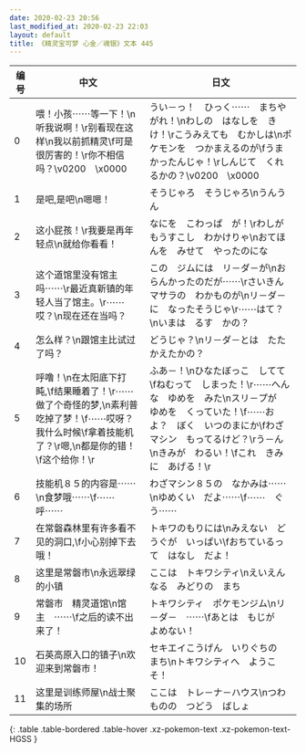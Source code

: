 ```yaml
---
date: 2020-02-23 20:56
last_modified_at: 2020-02-23 22:03
layout: default
title: 《精灵宝可梦 心金／魂银》文本 445
---
```

| 编号 | 中文 | 日文 |
| ---- | ---- | ---- |
| 0 | 喂！小孩⋯⋯等一下！\n听我说啊！\r别看现在这样\n我以前抓精灵\f可是很厉害的！\r你不相信吗？\v0200　\x0000 | うい－っ！　ひっく⋯⋯　まちやがれ！\nわしの　はなしを　きけ！\rこうみえても　むかしは\nポケモンを　つかまえるのが\fうまかったんじゃ！\rしんじて　くれるかの？\v0200　\x0000 |
| 1 | 是吧,是吧\n嗯嗯！ | そうじゃろ　そうじゃろ\nうんうん |
| 2 | 这小屁孩！\r我要是再年轻点\n就给你看看！ | なにを　こわっぱ　が！\rわしが　もうすこし　わかけりゃ\nおてほんを　みせて　やったのにな |
| 3 | 这个道馆里没有馆主吗⋯⋯\r最近真新镇的年轻人当了馆主。\r⋯⋯哎？\n现在还在当吗？ | この　ジムには　リ－ダ－が\nおらんかったのだが⋯⋯\rさいきん　マサラの　わかものが\nリ－ダ－に　なったそうじゃ\r⋯⋯はて？\nいまは　るす　かの？ |
| 4 | 怎么样？\n跟馆主比试过了吗？ | どうじゃ？\nリ－ダ－とは　たたかえたかの？ |
| 5 | 呼噜！\n在太阳底下打盹,\f结果睡着了！\r⋯⋯做了个奇怪的梦,\n素利普吃掉了梦！\f⋯⋯哎呀？我什么时候\f拿着技能机了？\r嗯,\n都是你的错！\f这个给你！\r | ふあ－！\nひなたぼっこ　してて\fねむって　しまった！\r⋯⋯へんな　ゆめを　みた\nスリ－プが　ゆめを　くっていた！\f⋯⋯およ？　ぼく　いつのまにか\fわざマシン　もってるけど？\rう－ん\nきみが　わるい！\fこれ　きみに　あげる！\r |
| 6 | 技能机８５的内容是⋯⋯\n食梦哦⋯⋯\f⋯⋯呼⋯⋯ | わざマシン８５の　なかみは⋯⋯\nゆめくい　だよ⋯⋯\f⋯⋯　ぐう⋯⋯ |
| 7 | 在常磐森林里有许多看不见的洞口,\f小心别掉下去哦！ | トキワのもりには\nみえない　どうぐが　いっぱい\fおちているって　はなし　だよ！ |
| 8 | 这里是常磐市\n永远翠绿的小镇 | ここは　トキワシティ\nえいえんなる　みどりの　まち |
| 9 | 常磐市　精灵道馆\n馆主　⋯⋯\f之后的读不出来了！ | トキワシティ　ポケモンジム\nリ－ダ－　⋯⋯\fあとは　もじが　よめない！ |
| 10 | 石英高原入口的镇子\n欢迎来到常磐市！ | セキエイこうげん　いりぐちの　まち\nトキワシティへ　ようこそ！ |
| 11 | 这里是训练师屋\n战士聚集的场所 | ここは　トレ－ナ－ハウス\nつわものの　つどう　ばしょ |
{: .table .table-bordered .table-hover .xz-pokemon-text .xz-pokemon-text-HGSS }